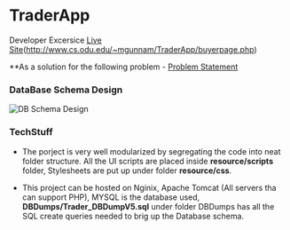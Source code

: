 # TraderApp 
Developer Excersice [Live Site](http://www.cs.odu.edu/~mgunnam/TraderApp/buyerpage.php)(http://www.cs.odu.edu/~mgunnam/TraderApp/buyerpage.php)

**As a solution for the following problem - [Problem Statement](http://www.cs.odu.edu/~mgunnam/TraderApp/misc/DeveloperExercise._MaheedharGunnam.pdf)



### DataBase Schema Design
![DB Schema Design](http://www.cs.odu.edu/~mgunnam/TraderApp/misc/DBDesign.JPG)

### TechStuff
* The porject is very well modularized by segregating the code into neat folder structure. All the UI scripts are placed inside **resource/scripts** folder, Stylesheets are put up under folder **resource/css**.

* This project can be hosted on Nginix, Apache Tomcat (All servers tha can support PHP), MYSQL is the database used, **DBDumps/Trader_DBDumpV5.sql** under folder DBDumps has all the SQL create queries needed to brig up the Database schema.












